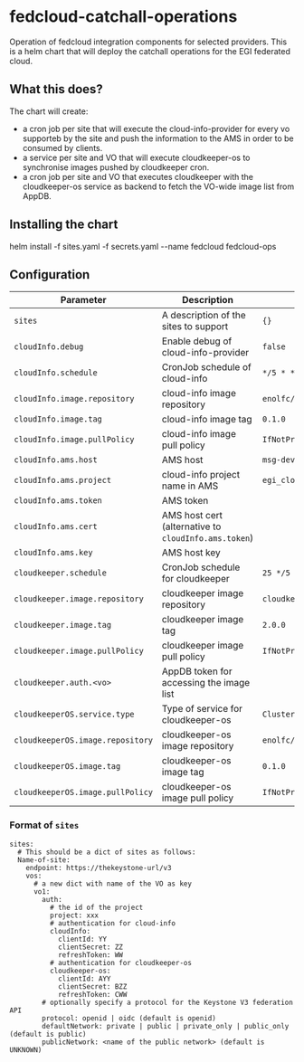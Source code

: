 # fedcloud-catchall-operations

Operation of fedcloud integration components for selected providers. 
This is a helm chart that will deploy the catchall operations for
the EGI federated cloud.

## What this does?

The chart will create:
- a cron job per site that will execute the cloud-info-provider for every 
  vo supporteb by the site and push the information to the AMS in order
  to be consumed by clients.
- a service per site and VO that will execute cloudkeeper-os to synchronise
  images pushed by cloudkeeper cron.
- a cron job per site and VO that executes cloudkeeper with the cloudkeeper-os
  service as backend to fetch the VO-wide image list from AppDB.

## Installing the chart

helm install -f sites.yaml -f secrets.yaml --name fedcloud fedcloud-ops

## Configuration

| Parameter                        | Description                                          | Default                   |
|----------------------------------|------------------------------------------------------|---------------------------|
| `sites`                          | A description of the sites to support                | `{}`                      |
| `cloudInfo.debug`                | Enable debug of cloud-info-provider                  | `false`                   |
| `cloudInfo.schedule`             | CronJob schedule of cloud-info                       | `*/5 * * * *`             |
| `cloudInfo.image.repository`     | cloud-info image repository                          | `enolfc/cloudinfoops`     |
| `cloudInfo.image.tag`            | cloud-info image tag                                 | `0.1.0`                   |
| `cloudInfo.image.pullPolicy`     | cloud-info image pull policy                         | `IfNotPresent`            |
| `cloudInfo.ams.host`             | AMS host                                             | `msg-devel.argo.grnet.gr` |
| `cloudInfo.ams.project`          | cloud-info project name in AMS                       | `egi_cloud_info`          |
| `cloudInfo.ams.token`            | AMS token                                            |                           |
| `cloudInfo.ams.cert`             | AMS host cert (alternative to `cloudInfo.ams.token`) |                           |
| `cloudInfo.ams.key`              | AMS host key                                         |                           |
| `cloudkeeper.schedule`           | CronJob schedule for cloudkeeper                     | `25 */5 * * *`            |
| `cloudkeeper.image.repository`   | cloudkeeper image repository                         | `cloudkeeper/cloudkeeper` |
| `cloudkeeper.image.tag`          | cloudkeeper image tag                                | `2.0.0`                   |
| `cloudkeeper.image.pullPolicy`   | cloudkeeper image pull policy                        | `IfNotPresent`            |
| `cloudkeeper.auth.<vo>`          | AppDB token for accessing the image list             |                           |
| `cloudkeeperOS.service.type`     | Type of service for cloudkeeper-os                   | `ClusterIP`               |
| `cloudkeeperOS.image.repository` | cloudkeeper-os image repository                      | `enolfc/cloudkeeper-os`   |
| `cloudkeeperOS.image.tag`        | cloudkeeper-os image tag                             | `0.1.0`                   |
| `cloudkeeperOS.image.pullPolicy` | cloudkeeper-os image pull policy                     | `IfNotPresent`            |


### Format of `sites`

```
sites:
  # This should be a dict of sites as follows:
  Name-of-site:
    endpoint: https://thekeystone-url/v3
    vos:
      # a new dict with name of the VO as key
      vo1:
        auth:
          # the id of the project
          project: xxx
          # authentication for cloud-info
          cloudInfo:
            clientId: YY
            clientSecret: ZZ
            refreshToken: WW
          # authentication for cloudkeeper-os
          cloudkeeper-os:
            clientId: AYY
            clientSecret: BZZ
            refreshToken: CWW
        # optionally specify a protocol for the Keystone V3 federation API
        protocol: openid | oidc (default is openid)
        defaultNetwork: private | public | private_only | public_only (default is public)
        publicNetwork: <name of the public network> (default is UNKNOWN)
```
